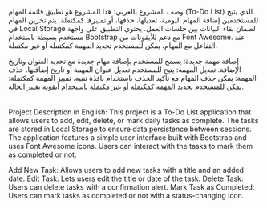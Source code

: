 وصف المشروع بالعربي:
هذا المشروع هو تطبيق قائمة المهام (To-Do List) الذي يتيح للمستخدمين إضافة المهام اليومية، تعديلها، حذفها، أو تمييزها كمكتملة. يتم تخزين المهام في Local Storage لضمان بقاء البيانات بين جلسات العمل. يحتوي التطبيق على واجهة مستخدم بسيطة باستخدام Bootstrap مع دعم للأيقونات من Font Awesome. عند التفاعل مع المهام، يمكن للمستخدم تحديد المهمة كمكتملة أو غير مكتملة.

إضافة مهمة جديدة: يسمح للمستخدم بإضافة مهام جديدة مع تحديد العنوان وتاريخ الإضافة.
تعديل المهمة: يتيح للمستخدم تعديل عنوان المهمة أو تاريخ إضافتها.
حذف المهمة: يمكن حذف المهام مع تأكيد الحذف باستخدام نافذة تنبيه.
تمييز المهمة كمكتملة: يمكن للمستخدم تحديد المهمة كمكتملة أو غير مكتملة باستخدام أيقونة تغيير الحالة.
<br>
<br>
<br>
Project Description in English:
This project is a To-Do List application that allows users to add, edit, delete, or mark daily tasks as complete. The tasks are stored in Local Storage to ensure data persistence between sessions. The application features a simple user interface built with Bootstrap and uses Font Awesome icons. Users can interact with the tasks to mark them as completed or not.

Add New Task: Allows users to add new tasks with a title and an added date.
Edit Task: Lets users edit the title or date of the task.
Delete Task: Users can delete tasks with a confirmation alert.
Mark Task as Completed: Users can mark tasks as completed or not with a status-changing icon.
